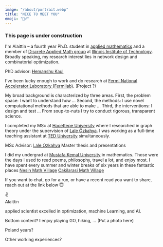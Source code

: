 ```yaml
---
image: "/about/portrait.webp"
title: "NICE TO MEET YOU"
emoji: "🙋‍♂️"
---
```

### This page is under construction

I'm Alaittin – a fourth year Ph.D. student in [applied mathematics](https://www.iit.edu/applied-math) and a member of [Discrete Applied Math group](https://www.math.iit.edu/~kaul/DAM/DAM.html) 
at [Illinois Institute of Technology](https://www.iit.edu/). Broadly speaking, my research interest lies in network design and combinatorial optimization.

PhD advisor: [Hemanshu Kaul]()


I've been lucky enough to work and do research at [Fermi National Accelerator Laboratory (Fermilab)](https://www.fnal.gov/). (Project ?)

My broad background is characterized by three areas. First, the problem space: I want to understand how ... Second, the methods: I use novel computational methods that are able to make ... Third, the interventions: I design and test ... From soup-to-nuts I try to conduct rigorous, transparent science.


I completed my MSc at [Hacettepe University]() where I researched in graph theory under the supervision of [Lale Özkahya](https://ozkahya.github.io/). I was working as a full-time teaching 
assistant at [TED University](https://www.tedu.edu.tr/en) simultaneously.

MSc Advisor: [Lale Ozkahya]()
Master thesis and presentations


I did my undergrad at [Mustafa Kemal University](https://www.mku.edu.tr/default.aspx) in mathematics.
Those were the days I used to read poems, philosophy, travel a lot, and enjoy most.
I have spent every summer and winter breaks of six years in these fantastic places 
[Nesin Math Village](https://nesinkoyleri.org/en/main-page/)
[Cakilarasi Math Village](https://www.cakilarasimatematikkoyu.com/)


If you want to chat, go for a run, or have a recent read you want to share, reach out at the link below 😇

✌️<br/>
Alaittin


applied scientist excelled in optimization, machine Learning, and AI.


Bottom content?
I enjoy playing GO, hiking, ... (Put a photo here)


Poland years?


Other working experiences?